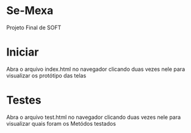 # Se-Mexa
Projeto Final de SOFT

# Iniciar
Abra o arquivo index.html no navegador clicando duas vezes nele para visualizar os protótipo das telas

# Testes
Abra o arquivo test.html no navegador clicando duas vezes nele para visualizar quais foram os Metódos testados
